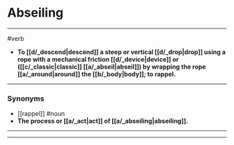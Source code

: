 # Abseiling
---
#verb
- **To [[d/_descend|descend]] a steep or vertical [[d/_drop|drop]] using a rope with a mechanical friction [[d/_device|device]] or ([[c/_classic|classic]] [[a/_abseil|abseil]]) by wrapping the rope [[a/_around|around]] the [[b/_body|body]]; to rappel.**
---
### Synonyms
- [[rappel]]
#noun
- **The process or [[a/_act|act]] of [[a/_abseiling|abseiling]].**
---
---
